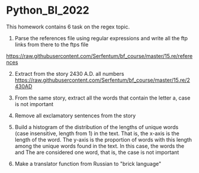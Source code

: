 # Python_BI_2022

This homework contains 6 task on the regex topic.

1. Parse the references file using regular expressions and write all the ftp links from there to the ftps file

https://raw.githubusercontent.com/Serfentum/bf_course/master/15.re/references


2. Extract from the story 2430 A.D. all numbers
https://raw.githubusercontent.com/Serfentum/bf_course/master/15.re/2430AD

3. From the same story, extract all the words that contain the letter a, case is not important

4. Remove all exclamatory sentences from the story

5. Build a histogram of the distribution of the lengths of unique words (case insensitive, length from 1) in the text.
That is, the x-axis is the length of the word. The y-axis is the proportion of words with this length among the unique words found in the text. In this case, the words the and The are considered one word, that is, the case is not important

6. Make a translator function from Russian to "brick language"
